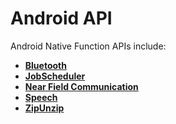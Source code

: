                             

Android API
===========

Android Native Function APIs include:

*   **[Bluetooth](bluetooth.md)**
*   **[JobScheduler](jobscheduler.md)**
*   **[Near Field Communication](nearfieldcommunication.md)**
*   **[Speech](speech.md)**
*   **[ZipUnzip](zipunzip_android.md)**

